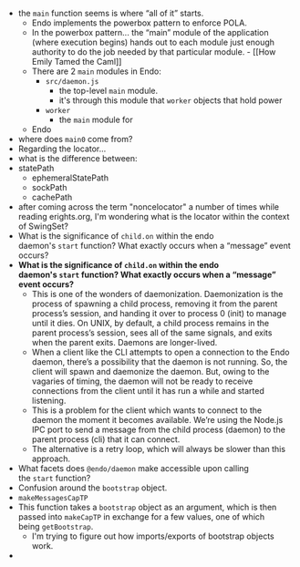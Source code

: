 - the `main` function seems is where “all of it” starts.
	- Endo implements the powerbox pattern to enforce POLA.
	- In the powerbox pattern... the “main” module of the application (where execution begins) hands out to each module just enough authority to do the job needed by that particular module. - [[How Emily Tamed the Caml]]
	- There are 2 `main` modules in Endo:
		- `src/daemon.js`
			- the top-level `main` module.
			- it's through this module that `worker` objects that hold power
		- `worker`
			- the `main` module for
	- Endo
- where does `main0` come from?
- Regarding the locator...
- what is the difference between:
- statePath
	- ephemeralStatePath
	- sockPath
	- cachePath
- after coming across the term "noncelocator" a number of times while reading erights.org, I'm wondering what is the locator within the context of SwingSet?
- What is the significance of `child.on` within the endo daemon's `start` function? What exactly occurs when a “message” event occurs?
- **What is the significance of `child.on` within the endo daemon's `start` function? What exactly occurs when a “message” event occurs?**
	- This is one of the wonders of daemonization. Daemonization is the process of spawning a child process, removing it from the parent process’s session, and handing it over to process 0 (init) to manage until it dies. On UNIX, by default, a child process remains in the parent process’s session, sees all of the same signals, and exits when the parent exits. Daemons are longer-lived.
	- When a client like the CLI attempts to open a connection to the Endo daemon, there’s a possibility that the daemon is not running. So, the client will spawn and daemonize the daemon. But, owing to the vagaries of timing, the daemon will not be ready to receive connections from the client until it has run a while and started listening.
	- This is a problem for the client which wants to connect to the daemon the moment it becomes available. We’re using the Node.js IPC port to send a message from the child process (daemon) to the parent process (cli) that it can connect.
	- The alternative is a retry loop, which will always be slower than this approach.
- What facets does `@endo/daemon` make accessible upon calling the `start` function?
- Confusion around the `bootstrap` object.
- `makeMessagesCapTP`
- This function takes a `bootstrap` object as an argument, which is then passed into `makeCapTP` in exchange for a few values, one of which being `getBootstrap`.
	- I'm trying to figure out how imports/exports of bootstrap objects work.
-